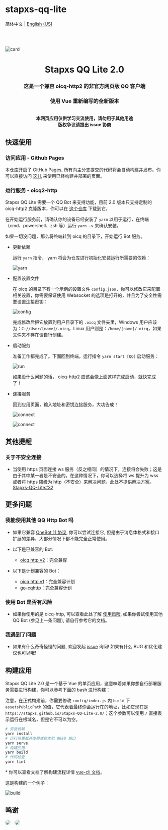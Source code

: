 # stapxs-qq-lite

简体中文 | [English (US)](README/en_US.md)

<br>
<br>

![card](README/card.png)

<div align="center">
    <h1>Stapxs QQ Lite 2.0</h1>
    <h3>这是一个兼容 oicq-http2 的非官方网页版 QQ 客户端</h3>
    <h3>使用 Vue 重新编写的全新版本</h3><br>
    <strong>本网页应用仅供学习交流使用，请勿用于其他用途</strong><br>
    <strong>版权争议请提出 issue 协商</strong>
</div>

## 快速使用
### 访问应用 - Github Pages
本仓库开启了 GitHub Pages, 所有向主分支提交的代码将会自动构建并发布。你可以直接访问 [这儿](https://stapxs.github.io/Stapxs-QQ-Lite-2.0) 来使用已经构建并部署的页面。

### 运行服务 - oicq2-http
Stapxs QQ Lite 需要一个 QQ Bot 来支持功能，目前 2.0 版本只支持定制的 oicq-http2 克隆版本，你可以在 [这个仓库](https://github.com/Tim-Paik/oicq-http2) 下载到它。

在开始运行服务前，请确认你的设备已经安装了 `yarn` 以用于运行，在终端（cmd、powershell、zsh 等）运行 `yarn -v` 来确认安装。

如果一切没问题，那么将终端转到 oicq 的目录下，开始运行 Bot 服务。

- 更新依赖
    
    运行 `yarn` 指令， yarn 将会为仓库进行初始化安装运行所需要的依赖：

    ![yarn](README/yarn.png)

- 配置设置文件

    在 oicq 的目录下有一个示例的设置文件 `config.json`，你可以修改它来配置相关设置，你需要保证使用 Websocket 的选项是打开的，并且为了安全性需要设置连接密钥：

    ![config](README/config.png)

    完成修改后把它放置到用户目录下的 `.oicq` 文件夹里，Windows 用户应该为：`C://User/[name]/.oicq`，Linux 用户则是：`/home/[name]/.oicq`，如果文件夹不存在请自行创建。

- 启动服务

    准备工作都完成了。下面回到终端，运行指令 `yarn start [QQ]` 启动服务：

    ![run](README/run.png)

    如果没什么问题的话， oicq-http2 应该会像上面这样完成启动，就快完成了！

- 连接服务

    回到应用页面，输入地址和密钥连接服务，大功告成！

    ![connect](README/connect.png)

    
    ![connect](README/home.png)

## 其他提醒

### 关于不安全连接
- 当使用 https 页面连接 ws 服务（反之相同）的情况下，连接将会失败；这是由于其中某一者是不安全的。在这种情况下，你可以选择将 ws 提升为 wss 或者将 https 降级为 http（不安全）来解决问题，此处不提供解决方案。[Stapxs-QQ-Lite#32](https://github.com/Stapxs/Stapxs-QQ-Lite/issues/32)

## 更多问题

### 我能使用其他 QQ Http Bot 吗

- 如果它兼容 [OneBot 11 协议](<https://github.com/botuniverse/onebot-11>), 你可以尝试连接它, 但是由于消息体格式和接口扩展的差异，大部分情况下都不能完全正常使用。
- 以下是已兼容的 Bot:

    - [oicq http v2](https://github.com/Tim-Paik/oicq-http2)：完全兼容

- 以下是计划兼容的 Bot：

    - [oicq http v1](https://github.com/takayama-lily/oicq/tree/master/http-api)：完全兼容计划
    - [go-cqhttp](https://github.com/Mrs4s/go-cqhttp)：完全兼容计划

### 使用 Bot 是否有风险

- 如果你使用的是 oicq-http, 可以查看此处了解 [使用风险](<https://github.com/takayama-lily/oicq/wiki/98.%E5%85%B3%E4%BA%8E%E8%B4%A6%E5%8F%B7%E5%86%BB%E7%BB%93%E5%92%8C%E9%A3%8E%E6%8E%A7>), 如果你尝试使用其他 QQ Bot (参见上一条问题), 请自行参考它的文档。

### 我遇到了问题

- 如果有什么奇奇怪怪的问题, 欢迎发起 [issue](<https://github.com/Stapxs/Stapxs-QQ-Lite/issues>) 询问! 如果有什么 BUG 和优化建议也可以哦! 

## 构建应用
Stapxs QQ Lite 2.0 是一个基于 Vue 的单页应用，这意味着如果你想自行部署服务需要进行构建，你可以参考下面的 bash 进行构建：

注意，在正式构建前，你需要修改 `config/index.js` 内 `build` 下 `assetsPublicPath` 的值，它代表着最终你会运行在的地址，比如它现在是 `https://stapxs.github.io/Stapxs-QQ-Lite-2.0/`；这个参数可以使用 `/` 直接表示运行在根域名，但是它不可以为空。

``` bash
# 安装依赖
yarn install
# 运行热重载开发模式在本机 8080 端口
yarn serve
# 构建应用
yarn build
# 代码检查
yarn lint
```

\* 你可以查看文档了解构建流程详情 [vue-cli 文档](https://cli.vuejs.org/config/)。

这是构建的一个例子：

![build](README/build.png)

## 鸣谢
<a href="https://github.com/Logic-Accepted"><img style="border-radius:100%;margin-right:10px" src="https://avatars.githubusercontent.com/u/36406453?s=64&v=4"></a>
<a href="https://github.com/doodlehuang"><img style="border-radius:100%;margin-right:10px" src="https://avatars.githubusercontent.com/u/25525621?s=64&v=4"></a>
